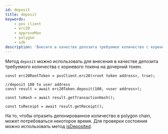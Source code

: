```yaml
---
id: deposit
title: deposit
keywords:
    - pos client
    - erc20
    - approveMax
    - polygon
    - sdk
description: 'Внесите в качестве депозита требуемое количество с коренного токена на дочерний токен.'
---
```


Метод `deposit` можно использовать для внесения в качестве депозита требуемого количества с корневого токена на дочерний токен.

```
const erc20RootToken = posClient.erc20(<root token address>, true);

//deposit 100 to user address
const result = await erc20Token.deposit(100, <user address>);

const txHash = await result.getTransactionHash();

const txReceipt = await result.getReceipt();

```

На то, чтобы отразить депонированное количество в polygon chain, может потребоваться некоторое время. Для проверки состояния можно использовать метод [isDeposited](/docs/develop/ethereum-polygon/matic-js/pos/is-deposited).
